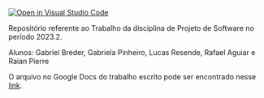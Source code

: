 [![Open in Visual Studio Code](https://classroom.github.com/assets/open-in-vscode-718a45dd9cf7e7f842a935f5ebbe5719a5e09af4491e668f4dbf3b35d5cca122.svg)](https://classroom.github.com/online_ide?assignment_repo_id=11907281&assignment_repo_type=AssignmentRepo)

Repositório referente ao Trabalho da disciplina de Projeto de Software no período 2023.2.

Alunos: Gabriel Breder, Gabriela Pinheiro, Lucas Resende, Rafael Aguiar e Raian Pierre

O arquivo no Google Docs do trabalho escrito pode ser encontrado nesse [link](https://docs.google.com/document/d/1J7rvrno4a1jZciDY2p-RtBa2dM4BiyEKuyY2MKS0eQs/edit?usp=sharing).[]()